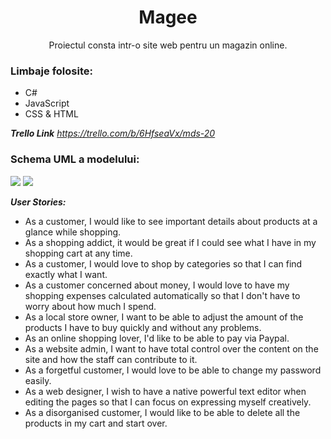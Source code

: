 



<h1 align="center">Magee</h1>


<p align="center">Proiectul consta intr-o site web pentru un magazin online.</p>


<h3>
  Limbaje folosite:
  </h3>
  
- C#
- JavaScript
- CSS & HTML



***Trello Link***
*https://trello.com/b/6HfseaVx/mds-20*

<h3>Schema UML a modelului:</h3>

<img src = "https://cdn.discordapp.com/attachments/952205699813879868/974975644930834462/Untitled_Diagram.drawio.png"> 
<img src = "https://cdn.discordapp.com/attachments/952205699813879868/974975645199245414/Untitled_Diagram-State-diagram.drawio_1.png">

***User Stories:***

- As a customer, I would like to see important details about products at a glance while shopping.
- As a shopping addict, it would be great if I could see what I have in my shopping cart at any time.
- As a customer, I would love to shop by categories so that I can find exactly what I want.
- As a customer concerned about money, I would love to have my shopping expenses calculated automatically so that I don't have to worry about how much I spend. 
- As a local store owner, I want to be able to adjust the amount of the products I have to buy quickly and without any problems.
- As an online shopping lover, I'd like to be able to pay via Paypal.
- As a website admin, I want to have total control over the content on the site and how the staff can contribute to it.
- As a forgetful customer, I would love to be able to change my password easily.
- As a web designer, I wish to have a native powerful text editor when editing the pages so that I can focus on expressing myself creatively.
- As a disorganised customer, I would like to be able to delete all the products in my cart and start over.
